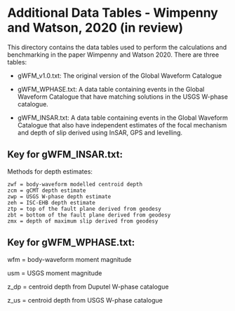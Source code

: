 # Additional Data Tables - Wimpenny and Watson, 2020 (in review)

This directory contains the data tables used to perform the
calculations and benchmarking in the paper Wimpenny and Watson
2020. There are three tables:

- gWFM_v1.0.txt: The original version of the Global Waveform Catalogue

- gWFM_WPHASE.txt: A data table containing events in the Global Waveform Catalogue
  that have matching solutions in the USGS W-phase catalogue.

- gWFM_INSAR.txt: A data table containing events in the Global Waveform Catalogue
  that also have independent estimates of the focal mechanism and depth of slip
  derived using InSAR, GPS and levelling.

## Key for gWFM_INSAR.txt:

Methods for depth estimates:

    zwf = body-waveform modelled centroid depth
    zcm = gCMT depth estimate
    zwp = USGS W-phase depth estimate
    zeh = ISC-EHB depth estimate
    ztp = top of the fault plane derived from geodesy
    zbt = bottom of the fault plane derived from geodesy
    zmx = depth of maximum slip derived from geodesy

## Key for gWFM_WPHASE.txt:

wfm = body-waveform moment magnitude

usm = USGS moment magnitude

z_dp = centroid depth from Duputel W-phase catalogue

z_us = centroid depth from USGS W-phase catalogue 
